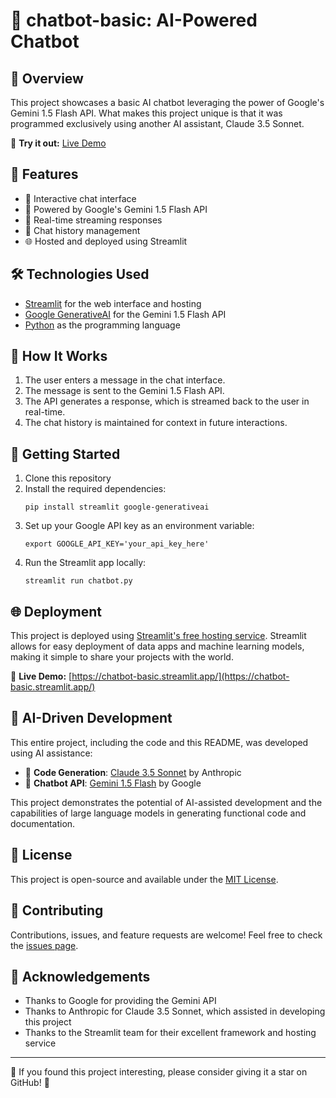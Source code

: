 # 🤖 chatbot-basic: AI-Powered Chatbot

## 📖 Overview

This project showcases a basic AI chatbot leveraging the power of Google's Gemini 1.5 Flash API. What makes this project unique is that it was programmed exclusively using another AI assistant, Claude 3.5 Sonnet.

🔗 **Try it out:** [Live Demo](https://chatbot-basic.streamlit.app/)

## 🌟 Features

- 💬 Interactive chat interface
- 🧠 Powered by Google's Gemini 1.5 Flash API
- 🔄 Real-time streaming responses
- 🧹 Chat history management
- 🌐 Hosted and deployed using Streamlit

## 🛠️ Technologies Used

- [Streamlit](https://streamlit.io/) for the web interface and hosting
- [Google GenerativeAI](https://ai.google.dev/) for the Gemini 1.5 Flash API
- [Python](https://www.python.org/) as the programming language

## 🤔 How It Works

1. The user enters a message in the chat interface.
2. The message is sent to the Gemini 1.5 Flash API.
3. The API generates a response, which is streamed back to the user in real-time.
4. The chat history is maintained for context in future interactions.

## 🚀 Getting Started

1. Clone this repository
2. Install the required dependencies:
   ```
   pip install streamlit google-generativeai
   ```
3. Set up your Google API key as an environment variable:
   ```
   export GOOGLE_API_KEY='your_api_key_here'
   ```
4. Run the Streamlit app locally:
   ```
   streamlit run chatbot.py
   ```

## 🌐 Deployment

This project is deployed using [Streamlit's free hosting service](https://streamlit.io/cloud). Streamlit allows for easy deployment of data apps and machine learning models, making it simple to share your projects with the world.

🔗 **Live Demo:** [https://chatbot-basic.streamlit.app/](https://chatbot-basic.streamlit.app/)

## 🧠 AI-Driven Development

This entire project, including the code and this README, was developed using AI assistance:

- 🤖 **Code Generation**: [Claude 3.5 Sonnet](https://www.anthropic.com) by Anthropic
- 🧠 **Chatbot API**: [Gemini 1.5 Flash](https://ai.google.dev/) by Google

This project demonstrates the potential of AI-assisted development and the capabilities of large language models in generating functional code and documentation.

## 📜 License

This project is open-source and available under the [MIT License](https://opensource.org/licenses/MIT).

## 🤝 Contributing

Contributions, issues, and feature requests are welcome! Feel free to check the [issues page](link-to-your-issues-page).

## 👏 Acknowledgements

- Thanks to Google for providing the Gemini API
- Thanks to Anthropic for Claude 3.5 Sonnet, which assisted in developing this project
- Thanks to the Streamlit team for their excellent framework and hosting service

---

🌟 If you found this project interesting, please consider giving it a star on GitHub! 🌟
